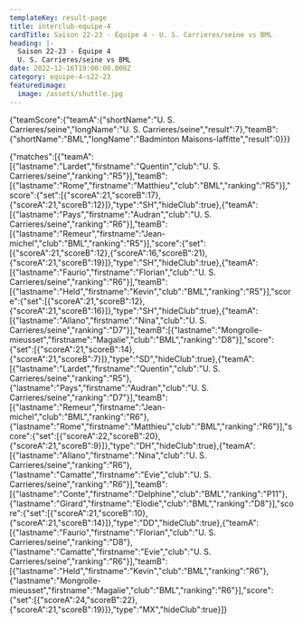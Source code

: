 ```yaml
---
templateKey: result-page
title: interclub-equipe-4
cardTitle: Saison 22-23 - Équipe 4 - U. S. Carrieres/seine vs BML
heading: |-
  Saison 22-23 - Équipe 4
  U. S. Carrieres/seine vs BML
date: 2022-12-16T19:00:00.000Z
category: equipe-4-s22-23
featuredimage:
  image: /assets/shuttle.jpg
---
```


<teamscoreboard>{"teamScore":{"teamA":{"shortName":"U. S. Carrieres/seine","longName":"U. S. Carrieres/seine","result":7},"teamB":{"shortName":"BML","longName":"Badminton Maisons-laffitte","result":0}}}</teamscoreboard>

<scoreboard>{"matches":[{"teamA":[{"lastname":"Lardet","firstname":"Quentin","club":"U. S. Carrieres/seine","ranking":"R5"}],"teamB":[{"lastname":"Rome","firstname":"Matthieu","club":"BML","ranking":"R5"}],"score":{"set":[{"scoreA":21,"scoreB":17},{"scoreA":21,"scoreB":12}]},"type":"SH","hideClub":true},{"teamA":[{"lastname":"Pays","firstname":"Audran","club":"U. S. Carrieres/seine","ranking":"R6"}],"teamB":[{"lastname":"Remeur","firstname":"Jean-michel","club":"BML","ranking":"R5"}],"score":{"set":[{"scoreA":21,"scoreB":12},{"scoreA":16,"scoreB":21},{"scoreA":21,"scoreB":19}]},"type":"SH","hideClub":true},{"teamA":[{"lastname":"Faurio","firstname":"Florian","club":"U. S. Carrieres/seine","ranking":"R6"}],"teamB":[{"lastname":"Held","firstname":"Kevin","club":"BML","ranking":"R5"}],"score":{"set":[{"scoreA":21,"scoreB":12},{"scoreA":21,"scoreB":16}]},"type":"SH","hideClub":true},{"teamA":[{"lastname":"Allano","firstname":"Nina","club":"U. S. Carrieres/seine","ranking":"D7"}],"teamB":[{"lastname":"Mongrolle-mieusset","firstname":"Magalie","club":"BML","ranking":"D8"}],"score":{"set":[{"scoreA":21,"scoreB":14},{"scoreA":21,"scoreB":7}]},"type":"SD","hideClub":true},{"teamA":[{"lastname":"Lardet","firstname":"Quentin","club":"U. S. Carrieres/seine","ranking":"R5"},{"lastname":"Pays","firstname":"Audran","club":"U. S. Carrieres/seine","ranking":"D7"}],"teamB":[{"lastname":"Remeur","firstname":"Jean-michel","club":"BML","ranking":"R6"},{"lastname":"Rome","firstname":"Matthieu","club":"BML","ranking":"R6"}],"score":{"set":[{"scoreA":22,"scoreB":20},{"scoreA":21,"scoreB":9}]},"type":"DH","hideClub":true},{"teamA":[{"lastname":"Allano","firstname":"Nina","club":"U. S. Carrieres/seine","ranking":"R6"},{"lastname":"Camatte","firstname":"Evie","club":"U. S. Carrieres/seine","ranking":"R6"}],"teamB":[{"lastname":"Conte","firstname":"Delphine","club":"BML","ranking":"P11"},{"lastname":"Girard","firstname":"Elodie","club":"BML","ranking":"D8"}],"score":{"set":[{"scoreA":21,"scoreB":10},{"scoreA":21,"scoreB":14}]},"type":"DD","hideClub":true},{"teamA":[{"lastname":"Faurio","firstname":"Florian","club":"U. S. Carrieres/seine","ranking":"D8"},{"lastname":"Camatte","firstname":"Evie","club":"U. S. Carrieres/seine","ranking":"R6"}],"teamB":[{"lastname":"Held","firstname":"Kevin","club":"BML","ranking":"R6"},{"lastname":"Mongrolle-mieusset","firstname":"Magalie","club":"BML","ranking":"R6"}],"score":{"set":[{"scoreA":24,"scoreB":22},{"scoreA":21,"scoreB":19}]},"type":"MX","hideClub":true}]}</scoreboard>
